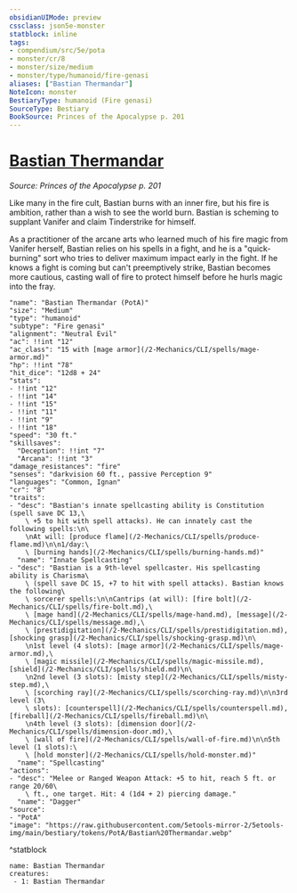 ```yaml
---
obsidianUIMode: preview
cssclass: json5e-monster
statblock: inline
tags:
- compendium/src/5e/pota
- monster/cr/8
- monster/size/medium
- monster/type/humanoid/fire-genasi
aliases: ["Bastian Thermandar"]
NoteIcon: monster
BestiaryType: humanoid (Fire genasi)
SourceType: Bestiary
BookSource: Princes of the Apocalypse p. 201
---
```

# [Bastian Thermandar](2-Mechanics/CLI/bestiary/npc/bastian-thermandar-pota.md)
*Source: Princes of the Apocalypse p. 201*  

Like many in the fire cult, Bastian burns with an inner fire, but his fire is ambition, rather than a wish to see the world burn. Bastian is scheming to supplant Vanifer and claim Tinderstrike for himself.

As a practitioner of the arcane arts who learned much of his fire magic from Vanifer herself, Bastian relies on his spells in a fight, and he is a "quick-burning" sort who tries to deliver maximum impact early in the fight. If he knows a fight is coming but can't preemptively strike, Bastian becomes more cautious, casting wall of fire to protect himself before he hurls magic into the fray.

```statblock
"name": "Bastian Thermandar (PotA)"
"size": "Medium"
"type": "humanoid"
"subtype": "Fire genasi"
"alignment": "Neutral Evil"
"ac": !!int "12"
"ac_class": "15 with [mage armor](/2-Mechanics/CLI/spells/mage-armor.md)"
"hp": !!int "78"
"hit_dice": "12d8 + 24"
"stats":
- !!int "12"
- !!int "14"
- !!int "15"
- !!int "11"
- !!int "9"
- !!int "18"
"speed": "30 ft."
"skillsaves":
  "Deception": !!int "7"
  "Arcana": !!int "3"
"damage_resistances": "fire"
"senses": "darkvision 60 ft., passive Perception 9"
"languages": "Common, Ignan"
"cr": "8"
"traits":
- "desc": "Bastian's innate spellcasting ability is Constitution (spell save DC 13,\
    \ +5 to hit with spell attacks). He can innately cast the following spells:\n\
    \nAt will: [produce flame](/2-Mechanics/CLI/spells/produce-flame.md)\n\n1/day:\
    \ [burning hands](/2-Mechanics/CLI/spells/burning-hands.md)"
  "name": "Innate Spellcasting"
- "desc": "Bastian is a 9th-level spellcaster. His spellcasting ability is Charisma\
    \ (spell save DC 15, +7 to hit with spell attacks). Bastian knows the following\
    \ sorcerer spells:\n\nCantrips (at will): [fire bolt](/2-Mechanics/CLI/spells/fire-bolt.md),\
    \ [mage hand](/2-Mechanics/CLI/spells/mage-hand.md), [message](/2-Mechanics/CLI/spells/message.md),\
    \ [prestidigitation](/2-Mechanics/CLI/spells/prestidigitation.md), [shocking grasp](/2-Mechanics/CLI/spells/shocking-grasp.md)\n\
    \n1st level (4 slots): [mage armor](/2-Mechanics/CLI/spells/mage-armor.md),\
    \ [magic missile](/2-Mechanics/CLI/spells/magic-missile.md), [shield](/2-Mechanics/CLI/spells/shield.md)\n\
    \n2nd level (3 slots): [misty step](/2-Mechanics/CLI/spells/misty-step.md),\
    \ [scorching ray](/2-Mechanics/CLI/spells/scorching-ray.md)\n\n3rd level (3\
    \ slots): [counterspell](/2-Mechanics/CLI/spells/counterspell.md), [fireball](/2-Mechanics/CLI/spells/fireball.md)\n\
    \n4th level (3 slots): [dimension door](/2-Mechanics/CLI/spells/dimension-door.md),\
    \ [wall of fire](/2-Mechanics/CLI/spells/wall-of-fire.md)\n\n5th level (1 slots):\
    \ [hold monster](/2-Mechanics/CLI/spells/hold-monster.md)"
  "name": "Spellcasting"
"actions":
- "desc": "Melee or Ranged Weapon Attack: +5 to hit, reach 5 ft. or range 20/60\
    \ ft., one target. Hit: 4 (1d4 + 2) piercing damage."
  "name": "Dagger"
"source":
- "PotA"
"image": "https://raw.githubusercontent.com/5etools-mirror-2/5etools-img/main/bestiary/tokens/PotA/Bastian%20Thermandar.webp"
```
^statblock

```encounter-table
name: Bastian Thermandar
creatures:
 - 1: Bastian Thermandar
```